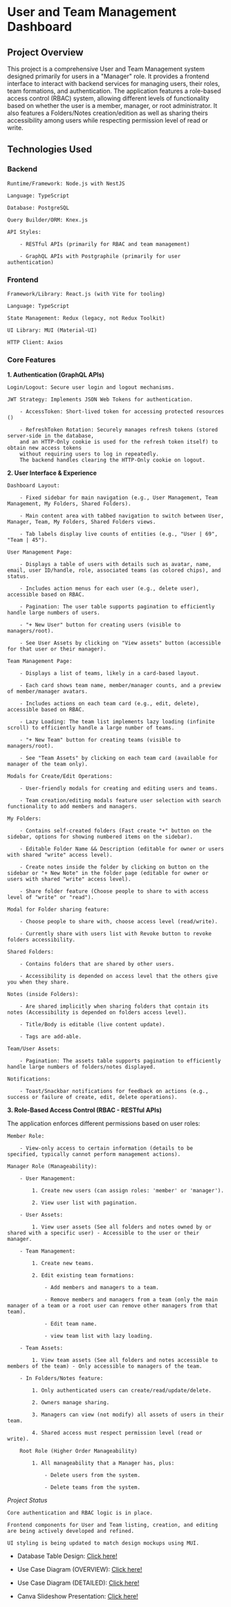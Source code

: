 # User and Team Management Dashboard

## Project Overview

This project is a comprehensive User and Team Management system designed primarily for users in a "Manager" role. It provides a frontend interface to interact with backend services for managing users, their roles, team formations, and authentication. The application features a role-based access control (RBAC) system, allowing different levels of functionality based on whether the user is a member, manager, or root administrator. It also features a Folders/Notes creation/edition as well as sharing theirs accessibility among users while respecting permission level of read or write.

## Technologies Used

### Backend

    Runtime/Framework: Node.js with NestJS

    Language: TypeScript

    Database: PostgreSQL

    Query Builder/ORM: Knex.js

    API Styles:

        - RESTful APIs (primarily for RBAC and team management)

        - GraphQL APIs with Postgraphile (primarily for user authentication)

### Frontend

    Framework/Library: React.js (with Vite for tooling)

    Language: TypeScript

    State Management: Redux (legacy, not Redux Toolkit)

    UI Library: MUI (Material-UI)

    HTTP Client: Axios

### Core Features

**1. Authentication (GraphQL APIs)**

    Login/Logout: Secure user login and logout mechanisms.

    JWT Strategy: Implements JSON Web Tokens for authentication.

        - AccessToken: Short-lived token for accessing protected resources ()

        - RefreshToken Rotation: Securely manages refresh tokens (stored server-side in the database,
        and an HTTP-Only cookie is used for the refresh token itself) to obtain new access tokens
        without requiring users to log in repeatedly.
        The backend handles clearing the HTTP-Only cookie on logout.

**2. User Interface & Experience**

    Dashboard Layout:

        - Fixed sidebar for main navigation (e.g., User Management, Team Management, My Folders, Shared Folders).

        - Main content area with tabbed navigation to switch between User, Manager, Team, My Folders, Shared Folders views.

        - Tab labels display live counts of entities (e.g., "User | 69", "Team | 45").

    User Management Page:

        - Displays a table of users with details such as avatar, name, email, user ID/handle, role, associated teams (as colored chips), and status.

        - Includes action menus for each user (e.g., delete user), accessible based on RBAC.

        - Pagination: The user table supports pagination to efficiently handle large numbers of users.

        - "+ New User" button for creating users (visible to managers/root).

        - See User Assets by clicking on "View assets" button (accessible for that user or their manager).

    Team Management Page:

        - Displays a list of teams, likely in a card-based layout.

        - Each card shows team name, member/manager counts, and a preview of member/manager avatars.

        - Includes actions on each team card (e.g., edit, delete), accessible based on RBAC.

        - Lazy Loading: The team list implements lazy loading (infinite scroll) to efficiently handle a large number of teams.

        - "+ New Team" button for creating teams (visible to managers/root).

        - See "Team Assets" by clicking on each team card (available for manager of the team only).

    Modals for Create/Edit Operations:

        - User-friendly modals for creating and editing users and teams.

        - Team creation/editing modals feature user selection with search functionality to add members and managers.

    My Folders:

        - Contains self-created folders (Fast create "+" button on the sidebar, options for showing numbered items on the sidebar).

        - Editable Folder Name && Description (editable for owner or users with shared "write" access level).

        - Create notes inside the folder by clicking on button on the sidebar or "+ New Note" in the folder page (editable for owner or users with shared "write" access level).

        - Share folder feature (Choose people to share to with access level of "write" or "read").

    Modal for Folder sharing feature:

        - Choose people to share with, choose access level (read/write).

        - Currently share with users list with Revoke button to revoke folders accessibility.

    Shared Folders:

        - Contains folders that are shared by other users.

        - Accessibility is depended on access level that the others give you when they share.

    Notes (inside Folders):

        - Are shared implicitly when sharing folders that contain its notes (Accessibility is depended on folders access level).

        - Title/Body is editable (live content update).

        - Tags are add-able.

    Team/User Assets:

        - Pagination: The assets table supports pagination to efficiently handle large numbers of folders/notes displayed.

    Notifications:

        - Toast/Snackbar notifications for feedback on actions (e.g., success or failure of create, edit, delete operations).

**3. Role-Based Access Control (RBAC - RESTful APIs)**

The application enforces different permissions based on user roles:

    Member Role:

        - View-only access to certain information (details to be specified, typically cannot perform management actions).

    Manager Role (Manageability):

        - User Management:

            1. Create new users (can assign roles: 'member' or 'manager').

            2. View user list with pagination.

        - User Assets:

            1. View user assets (See all folders and notes owned by or shared with a specific user) - Accessible to the user or their manager.

        - Team Management:

            1. Create new teams.

            2. Edit existing team formations:

                - Add members and managers to a team.

                - Remove members and managers from a team (only the main manager of a team or a root user can remove other managers from that team).

                - Edit team name.

                - view team list with lazy loading.

        - Team Assets:

            1. View team assets (See all folders and notes accessible to members of the team) - Only accessible to managers of the team.

        - In Folders/Notes feature:

            1. Only authenticated users can create/read/update/delete.

            2. Owners manage sharing.

            3. Managers can view (not modify) all assets of users in their team.

            4. Shared access must respect permission level (read or write).

        Root Role (Higher Order Manageability)

            1. All manageability that a Manager has, plus:

                - Delete users from the system.

                - Delete teams from the system.

_Project Status_

    Core authentication and RBAC logic is in place.

    Frontend components for User and Team listing, creation, and editing are being actively developed and refined.

    UI styling is being updated to match design mockups using MUI.

- Database Table Design: [Click here!](https://dbdiagram.io/d/Management-dashboard-68220b965b2fc4582f3cb992)

- Use Case Diagram (OVERVIEW): [Click here!](https://uml.planttext.com/plantuml/png/VLJ1JkCm4BtxAqOviAVy0K9K3KX8XGE5lQ8X6HgBnAxigH3QvT_ns4wQf8KS7FdDUyypuqckFQFZGz-fFr1ft3diuKbpHufbXMTF3j0qy4GXSey6TzIJOQZGjwyMNGEba62DOSaEAfXj-JF8HRd1JtjWs1ApDZkl_BisUvI3i6RhCl63lEr9TVJ6m1QSthKCZNPKixP672jwquPW9IAleXQAU-fVoHNZDYPut3zQox1gUcqAG0-o5Qle0NUc9QSPJKqg-S3b_xBCLJgLtmbCqZtMxm638lRbs8u2_Ya8py5JBOqe_chwICtRQC_nyEVrYw02-ZbvxGYPu25B1dQ21PdJA-g8QKPDKAH-JR9SNDhvB2DfcQM0FsSfqNcMWipfDutcv5qHe-xy8930AJqNDNLEKAHEYxgrNHFwUW4FDWX-gIw58F5z5enffEZAU-95eTiMtIWRw15Cc6Gpp50OrN7w7wb36LRVwhqV9geihqvEcuUcpkFCvTXnO1Q1oMoSaQJREok9xLn4nXjHyNl9w6IcJk58loRJX5_7Dm00)

- Use Case Diagram (DETAILED): [Click here!](https://uml.planttext.com/plantuml/svg/ZLTjR-Cs3FxkNq5qm98KJReD630SYkBIT1qsjBqXxQrV1WoApIH2PIkGb6Q-xVxxI4bEBCTjbm1fJJvyfoZwetN2k6sfiW5SIx4oeeH7wHHcZd_XiqK3eYhW4Obp9ognmX8h1zV2hXTQc0B638APe9-e8IDb3wucSPQy5RNUEdX0vsIrifbzbjL6i26HEsqYS8TMbzXYRYtchFEV3EXp9VBdbT7RgfXffGrySojNQ_VmN5-fBGQ4DWMQoFt-9_vw-jGOlOla7_mdaDbsdypNbWy6SoUgbTfxqSR_w3_ztjrynr_IDU2ueP2iIUeAbiGLy8B6oLmeK24tGvy92mHGk7IZZ7_1QJ0SvK6S4tkDIrbXyDzcNX1EFbTYwzPK5zBgiF1bEm5XeSDey7TOBWYnV_HrFJpFjNOmBKfPUINyoAQzJVYrMgEHb9SSOVWBLcY4aby4-pTYKEmI0z9IgAxU8EWb18jdlYEy-fGRH2Oa_xZ66cIm0UGwDm9m9rW6Ci5eHGyBL7h7p-Ka2yhXuj_nk56LDLvuOeXWGsKY6fmyrDPX2JDjy2IMjcctarkzaXMS0_sbqeGaplwQKXPJt1npb2--45pO6yHYGVh_h8QFMbW7zzh99MUTk7RKwF7KEjNqXyHTwpo5yz88C3DGKg4G7dMNjMI0hFxsz0XpN1gqQmhNXNeqMYAC6lAG17-q3oVwA17UBG-wbTQHXPrqQzW8Ia-gd86Ciwdyp22r7Dn7BGqwa9cImgzHeSC46aZ7qBrd0mjJQz7PhYk1ceJR6M3zuNfGErmbljIWj2XeT2K1C_BrW9cR1ioK5FvpGGtk3LwZ4r9PidalIZoBPyMUDRryQ1-METOKKzSs6aZ7q7sKlQbZHa_gRhIYiGVVSa_ZMpaCePwpb-VHgI2xjnA48_5TORRN4VMadfW6TtLZQz0EwQxkDHPa7jR2qBHyuahVOI8NMBsodXMDDNqoHr6SFz78GjYWAQK_ReUwUP4WqNkCOuQdUKu7bNJEyKK_uoWDdPLG6t9f1Z2cgHRcCLqJ-mjuZYeCdBNSMCOmjEzooBh4yVXoF-T89axK8O_hE8m9jAYRbZpp8tNKJDuetHfMAIEElPJO3AMKcdP87o-qmB7bGwcFUMavEtwqYjDdhyaxfoLUAiTvYUc8_9RbC1axZDOGV4Ka7iCURfWylGhzUUzmzYFZ5LNH40LtkFNXKwNgp3z7T6iK7vEz-gOfN-d5eQnojItm7FzsM1KZtvp391KZc5p2i9ss4No0YuiWSNdfuGT7teMtrBE72TudiKTzawt_1Jv4_oxSurkDHW8jYNtdzXXfzVoRGZ6_xqab1w4hsTJGo_bTTQQezrtjgrNnz0yRAMrYtKlcz7H-DPrvqG-dfqJW7lBxMYceeyhOVRp_4jCtaV2zbekA5krIqowb2Su3CeB91QDBNXFvbYosV0ffWGGkqYIZ506xb1qxrZb4xDpl-wdSSZ7CMxcW1P-cQ5mssG5UAosg9RjB_qlJkFIcsVI6QjkqmTxOkqxlFMmM2joGCh_rBtqz1k6YiM7UqAl02oeOKWCNy68diEDXCvfuFRUyUkQwSlmkjjqKrEEsxTj7-fVVwlu3)

- Canva Slideshow Presentation: [Click here!](https://www.canva.com/design/DAGpu-pb9M8/IpPncF_jT7M3F7Y40txBQw/edit?utm_content=DAGpu-pb9M8&utm_campaign=designshare&utm_medium=link2&utm_source=sharebutton)
